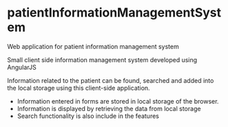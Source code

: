 # patientInformationManagementSystem
Web application for patient information management system

Small client side information management system developed using AngularJS

Information related to the patient can be found, searched and added into the local storage using this client-side application.

- Information entered in forms are stored in local storage  of the browser.
- Information is displayed by retrieving the data from local storage
- Search functionality is also include in the features


